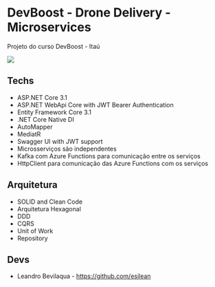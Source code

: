 # DevBoost - Drone Delivery - Microservices

Projeto do curso DevBoost - Itaú

![](https://github.com/esilean/devboost.microservices/blob/master/drone-delivery-architecture.png)

## Techs

- ASP.NET Core 3.1
- ASP.NET WebApi Core with JWT Bearer Authentication
- Entity Framework Core 3.1
- .NET Core Native DI
- AutoMapper
- MediatR
- Swagger UI with JWT support
- Microsserviços são independentes
- Kafka com Azure Functions para comunicação entre os serviços
- HttpClient para comunicação das Azure Functions com os serviços

## Arquitetura

- SOLID and Clean Code
- Arquitetura Hexagonal
- DDD
- CQRS
- Unit of Work
- Repository

## Devs

- Leandro Bevilaqua - https://github.com/esilean

